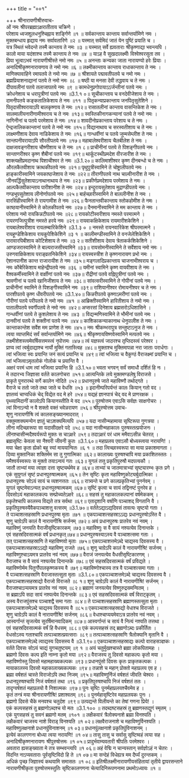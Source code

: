+++
title = "००१"

+++
श्रीनारायणीश्रीरुवाच-  
ओं नमः श्रीपरब्रह्माऽक्षरातीताय चक्रिणे ।  
परेशाय ध्वजशूलधनुश्चिह्नाय शार्ङ्गिणे ॥१ ॥
सर्वकान्ताय कान्ताय सर्वान्तर्यामिणे नमः ।  
मुक्तबन्धाय हृद्याय नमः सर्वावतारिणे ॥२ ॥
यस्मात् सर्वमिदं जातं येन पुष्टिं प्रयाति च ।  
यत्र स्थितं भवेदन्ते तस्मै कान्ताय ते नमः ॥३ ॥
यस्मात् सर्वे ह्यवताराः श्रीकृष्णाद्या भवन्त्यपि ।  
कालो माया यदंशाश्च तस्मै कान्ताय ते नमः ॥४ ॥
याऽह वै सुखदालक्ष्मीः विश्वेश्वरसुता तव ।  
प्रिया भूत्वाऽभवं नारायणीश्रीस्ते नमो नमः ॥५ ॥
अनन्ताः कन्यका जाता नारायण्यो हरेः प्रियाः ।  
अनादिश्रीकृष्णनारायणाय ते नमो नमः ॥६ ॥
लक्ष्मीकान्ताय कान्ताय राधाकान्ताय ते नमः ।  
माणिक्यावाहिने रमापतये ते नमो नमः ॥७ ॥
श्रीशायते पद्मावतीपतये च नमो नमः ।  
ब्रह्मप्रियाशनाद्यानां पतये ते नमो नमः ॥८ ॥
षष्ठी या मनसा देवी तद्धवाय च ते नमः ।  
दीपावलीनां पतये तलाजापतये नमः ॥९ ॥
कामधेनुप्रगोपायाऽऽर्जन्तीनां पतये नमः ।  
क्रोधनेशाय च धरापुत्रीणां पतये नमः ॥3.1.१ ०॥
सूचीकान्ताय च वनदेवीजेशाय ते नमः ।  
दामनीपतये कङ्कतालिकेशाय ते नमः ॥११ ॥
पितृकन्याप्रकान्ताय जनपितृसुतेशिने ।  
पितृदासीश्वरायाऽपि बालकृष्णाय ते नमः ॥१२॥
रासातलीनां कान्ताय वासन्तिकेश ते नमः ।  
सालमालीयनारीणामीश्वराय च ते नमः ॥१३॥
स्वस्तिकीनागकन्यानां पतये ते नमो नमः ।  
नागिनीनां च पतये परमेशाय ते नमः ॥१४॥
शावदीनोप्रकान्ताय परेशाय च ते नमः ।  
ऐन्द्रजालिककान्तानां पतये ते नमो नमः ॥१५॥
विद्यानाथाय च सरस्वतीशाय च ते नमः ।  
लाक्ष्मणीशाय देवाय नाडिकेशाय ते नमः ॥१६॥
गान्धर्वीणां च पतये जुम्मसेम्लीश ते नमः ।  
सान्तपनीवरायाऽपि सौरतीपतये नमः ॥१७॥
महाबालेश्वरीशाय चैलबीलेश ते नमः ।  
दाक्षजावङ्गरीशाय चौष्णीशाय च ते नमः ॥१ ८॥
प्राचीनीनां पतये ते पिशङ्गीपतये नमः ।  
सान्ताणरीश्वर कृष्ण शैबीनां पतये नमः ॥१९॥
थार्कूटस्थीप्रमदेश वीरजारीश ते नमः ।  
शाक्त्यक्षीप्रमदानाथ पिशाचीश्वर ते नमः ॥3.1.२०॥
कालिमाशीश्वर कृष्ण दीनबन्धो च ते नमः ।  
औरलकैतवीशाय क्राथकीपतये नमः ॥२१॥
पृथुपुत्रीस्वामिने ते चोष्ट्रालीपतये नमः ।  
हाङ्कारीस्वामिने जयकाष्ठजेशाय ते नमः ॥२२॥
तीराणीपतये नाथ चाल्वीनारीश ते नमः ।  
जीनवर्द्धिसुतेशायाऽनाथानाथाय ते नमः ॥२३॥
प्रकीर्णप्रमदेशाय परमेशाय ते नमः ।  
आल्पकैतवीकान्ताय पारीशानीश ते नमः ॥२४॥
इन्दुरायसुतेशाय मुद्राण्डीपतये नमः ।  
गण्डभूपसुतेशाय लीनोर्णापतये नमः ॥२५॥
बार्हच्छारीस्वामिने ते बाललीनीश ते नमः ।  
वारसिंहीस्वामिने ते रायगामीश ते नमः ॥२६॥
फैनतान्तवीकान्ताय स्तोकहोमीश ते नमः ।  
काष्ठयानीस्वामिने ते कोलकीपतये नमः ॥२७॥
दैनमानीस्वामिने ते मम कान्ताय ते नमः ।  
परेशाय नमो रायकिन्नटीपतये नमः ॥२८॥
रायकोटीस्वरीशाय नमस्ते परमात्मने ।  
रायरणजित्पुत्रीश नमस्ते हरये नमः ॥२९॥
रायवाकक्षिकेशाय रायमारीशकेशिने ।  
रायबालेश्वरीशाय रायलम्बारिकेशिने ॥3.1.३ ० ॥
नमस्ते रायनवारिकेश श्रीपरमात्मने ।  
रायहूण्डेशिकेशाय रायकूपेशिकेशिने ॥३ १ ॥
कालीमण्डीस्वामिने ते वनजेलेशिकेशिने ।  
पारावारपिबीशाय कोटिशेशाय ते नमः ॥३ २॥
सतीशीशाय देवाय त्रेताकर्कशिकेशिने ।  
आण्डजरास्वामिने ते बाल्यराजसीस्वामिने ॥३३॥
रायसोमनीस्वामिने ते सर्वेशाय नमो नमः ।  
उरुगवाक्षिकेशाय पराङ्व्रतनिकेशिने ॥३४॥
रायस्वस्त्रीश ते कृष्णनारायण प्रभो नमः ।  
ऐशानपानीश कान्त राजारायीश ते नमः ॥३५॥
मङ्गलादिप्रकान्ताय चाजनाभीश्वराय च ।  
नमः कौबेरिकेशाय माहेन्द्रीपतये नमः ॥३६ ॥
यमीनां स्वामिने कृष्ण वायवीशाय ते नमः ।  
वैश्वकर्मीस्वामिने ते वार्क्षीणां पतये नमः ॥३७॥
रौद्रीणां पतये वह्निपुत्रीणां पतये नमः ।  
श्रावणीनां च पतये खानिजीशाय ते नमः ॥३८॥
सांवत्सरीस्वामिने ते गोपीनां पतये नमः ।  
प्राचीनीनां स्वामिने ते पिशङ्गीस्वामिने नमः ॥३९॥
राशियानीश्वर रोमायनीश्वर च ते नमः ।  
पारशीपतये कृष्ण धीवरीपतये नमः ॥3.1.४०॥
किन्नरीपतये कृष्णाऽमरीणां पतये नमः ।  
गौरीणां पतये परीपतये ते नमो नमः ॥४१ ॥
आब्रिक्तीस्वामिने हारितीशाय ते नमो नमः ।  
पातालीपतये स्वर्गीपतये ते नमो नमः ॥४२॥
अप्सरसां दिनेशाय ब्रह्मसरोऽधिशासिने ।  
गान्धर्वीणां पतये ते कुशलेशाय ते नमः ॥४३ ॥
विद्यन्मणिस्वामिने ते भौमीनां पतये नमः ।  
दानवीनां पतये ते शक्तीनां पतये नमः ॥४४॥
काशिकाकन्याकानाथ धेनुपालीश ते नमः ।  
कान्ताकान्तेश सर्वेश मम प्राणेश ते नमः ॥४५॥
नमः श्रीकम्भरापुत्र सन्तुष्टाऽनुज ते नमः ।  
त्वया व्याप्तमिदं सर्वं सर्वान्तर्यामिणे नमः ॥४६॥
श्रीकृष्णायविष्णवेस्वामिने मत्पतये नमः ।  
लक्ष्मीशेशस्त्वमेवर्षिसत्तमस्त्वं नृपोत्तमः ॥४७॥
त्वं यज्ञस्त्वं जाठरश्च तृप्तिदस्त्वं परेश्वर ।  
प्राप्य त्वां त्वर्बुदाद्याश्च नार्यो मुक्तिं गतास्त्विह ॥४८॥
मुक्ताश्च मुक्तिमापन्ना नरा जाताः परार्धगाः ।  
त्वां भजित्वा स्वः प्रयान्ति जनं सत्यं प्रयान्ति च ॥४९॥
त्वां भजित्वा च वैकुण्ठं वैराजक्ष्मां प्रयान्ति च ।  
त्वां भजित्वाऽमृतलोकं गोलोकं च प्रयान्ति वै ।  
अक्षरं परमं धाम त्वां भजित्वा प्रयान्ति हि ॥3.1.५०॥
भवता भगवन् सर्वं समाधौ दर्शितं हि नः ।  
मे तदारभ्य जिज्ञासा वर्तते कालगोचरा ॥५१॥
आत्यन्तिके लये मुक्तमण्डलेषु विराजसे ।  
प्राकृते पुनरारब्धे सर्गे कालेन नोदिते ॥५२॥
प्रधानपुरुषे जाते महाविष्णौ तथोद्गते ।  
वैराजे च ततो जाते तथा जाते च वेधसि ॥५३ ॥
इदानीम्परिपर्यन्तं कालः कियान् गतो वद ।  
ज्ञातव्यं चाप्यधिकं चेद् विद्येत वद मे हरे ॥५४॥
यद्यहं ज्ञानपात्रं चेद् वद मे प्राणरक्षक ।  
पृथ्व्यामिदानीं कालोऽपि कियानस्तीति मे वद ॥५५॥
पुरुषोत्तम एवाऽसि सर्वज्ञः साक्षगोचरः ।  
त्वां विनाऽन्यो न वै शक्तो वक्तं भवेन्नरायण ॥५६॥
श्रीपुरुषोत्तम उवाच-  
शृणु नारायणीश्रि त्वं कालसङ्ख्यानमादरात् ।  
वक्तुमशक्यमन्येन ज्ञातुं चाऽशक्यमित्यपि ॥५७॥
यदा नासीन्महामाया सृष्टिरूपा गुणत्रया ।  
लीना मदिच्छारूपा सा यदासीदक्षरे पदे ॥५८॥
यदा नासीन्महाकालः पुरुषस्तत्प्रयोजनः ।  
लीनश्चासीन्मदैश्वर्यरूपो मुक्तः स चाऽक्षरे ॥५९॥
तदाऽक्षरं परं धाम ममैवाऽसीन्न चेतरत् ।  
ब्रह्मसृष्टिः केवला सा नैश्वरी जीवनी कुतः ॥3.1.६०॥
महाप्रलय एवाऽसौ बोध्यस्त्वया नरायणि! ।  
मया चेक्षा कृता ह्येको बहु स्यां माययान्वितः ॥६ १ ॥
तदा त्विच्छास्वरूपा सा माया प्रकाशमागता ।  
दिव्या मुक्तानिका शक्तिर्मम सा तु गुणात्मिका ॥६२॥
कालाख्यः पुरुषश्चापि मया प्रकाशितस्ततः ।  
ममैश्वर्यस्वरूपः स मुक्तो तयाऽन्वयं गतः ॥६३॥
युगलं तत्तु प्रकृतिपुरुषौ मदपत्यकौ ।  
जातौ ताभ्यां मया त्वाज्ञा दत्ता सृष्ट्यर्थमेव ह ॥६४॥
ताभ्यां च जातमात्राभ्यां सृष्ट्यारम्भः कृतः प्रगे ।  
एकं सुयुगलं सृष्टं प्रधानपुरुषात्मकम् ॥६५॥
तेन सृष्टिः कृता महाविष्णुकोट्यर्बुदात्मिका ।  
प्रधानपुरुषः सोऽयं सायं च व्यशनत्ततः ॥६६॥
रात्र्यन्ते च प्रगे कालप्रकृतिभ्यां पुनर्नवम् ।  
युगलं सृष्टमेवाऽन्यत् प्रधानपुरुषात्मकम् ॥६७॥
सृष्टिं कृत्वा च सायं तद्विनष्टं पुनरेव ह ।  
दिवसोऽयं महाकालकल्पः सम्प्रोच्यतेऽक्षरे ॥६८॥
सहस्रं तु महाकालकल्पानां वर्षमेककम् ।  
प्रकृतेश्चापि कालस्य विद्यते तत्र सर्वथा ॥६९॥
एतादृशानि वर्षाणि पञ्चाशद् विगतानि वै ।  
प्रकृतिपुरुषस्यैवैकपञ्चाशत्तु वत्सरम् ॥3.1.७०॥
वर्ततेऽद्याऽद्यदिवसं तावत्यः सृष्टयो गताः ।  
ते पञ्चाशत्सहस्राणि प्रधानपुरुषा मृताः ॥७१ ॥
एकपञ्चाशत्सहस्राऽऽद्यः प्रधानपुरुषोऽस्ति वै ।  
शृणु चाग्रेऽपि कालं वै नारायणीश्रि सर्जनम् ॥७२॥
अयं प्रधानपुरुषः प्रातरेव नवं नवम् ।  
महाविष्णुं जनयति वैराजीसृष्टिकारकम् ॥७३॥
महाविष्णुः स वै सायं नश्यत्येव दिनान्तके ।  
एवं सहस्रदिवसात्मकं वर्षं प्रधानकृत्॥७४॥
प्रधानपुरुषस्याऽस्य वै पञ्चाशत्समा गताः ।  
तत् पञ्चाशत्सहस्राणि ते महाविष्णवो मृताः ॥७५॥
एकपञ्चाशत्तमेऽब्दे चाद्यस्य दिवसस्य वै ।  
एकपञ्चाशत्सहस्राऽऽद्यो महाविष्णू राजते ॥७६॥
शृणु चाग्रेऽपि कालं वै नारायणीश्रि! सर्जनम् ।  
महाविष्णुश्चाऽयमत्र प्रातरेव नवं नवम् ॥७७॥
वैराजं जनयत्येव वैधसीसृष्टिकारणम् ।  
वैराजश्च स वै सायं नश्यत्येव दिनान्तके ॥७८॥
एवं सहस्रदिवसात्मकं वर्षं प्रविद्यते ।  
महाविष्णोर्मम पितुर्गोपालकृष्णकस्य वै ॥७९॥
महाविष्णोश्चास्य तत्र वै पञ्चाशत्समा गताः ।  
वै पञ्चाशत्सहस्राणि वैराजास्तत्सुता मृताः ॥3.1.८०॥
एकपञ्चाशत्तमेऽब्दे चाद्यस्य दिवसस्य वै ।  
एकपञ्चाशत्सहस्राद्यो वैराजो विराजते ॥८ १॥
शृणु चाग्रेऽपि कालं वै नारायणीश्रि! सर्जनम् ।  
वैराजश्चाऽप्ययमत्र प्रातरेव नवं नवम् ॥८२॥
ब्रह्माणं जनयत्येव विष्णुरुद्रसमन्वितम् ।  
स ब्रह्माऽपि सदा सायं नश्यत्येव दिनान्तके ॥८३॥
एवं सहस्रदिवसात्मकं वर्षं विराट्कृतम् ।  
अस्य वैराजपुंसश्च पञ्चाशद्वै समा गताः ॥८४॥
ते पञ्चाशत्सहस्राणि ब्रह्माणस्तत्सुता मृताः ।  
एकपञ्चाशत्तमेऽब्दे चाद्यस्य दिवसस्य वै ॥८५॥
एकपञ्चाशत्सहस्राद्यो वेधाश्च विराजते ।  
शृणु चाग्रेऽपि कालं वै नारायणीश्रि! सर्जनम् ॥८६॥
वेधाश्चाप्ययमेवाऽत्र प्रातरेव नवं नवम् ।  
आस्वर्गान्तं सृजत्येव सुरर्षिमानवादिकम् ॥८७॥
आस्वर्गान्तं च सायं वै नित्यं नश्यति तत्तथा ।  
एवं सहस्रदिवसात्मकं वर्षं हि वैधसम् ॥८८॥
एकं कल्पसहस्रं तद् ब्रह्मणोऽब्दः प्रकीर्तितः ।  
वेधसोऽस्य गताश्चापि तत्पञ्चाशत्प्रवत्सराः ॥८९॥
तत्पञ्चाशत्सहस्राणि त्रैलोक्यानि मृतानि वै ।  
एकपञ्चाशत्तमेऽब्दे त्वाद्यस्य दिवसस्य वै ॥3.1.९०॥
एकपञ्चाशत्सहस्राद्यः कल्पो वाराहसञ्ज्ञकः ।  
वर्तते दिवसः सोऽयं चाद्यं युगचतुष्टयम् ॥९ १ ॥
अयं चतुर्मुखश्चास्ते ब्रह्मा लोकपितामहः ।  
ब्रह्मणो दिवसः कल्प इति नाम्ना कृतो मया ॥९२॥
वैराजस्य तु दिवसो महाकल्पः कृतो मया ।  
महाविष्णोस्तु दिवसो महामहाख्यकल्पकः ॥९३॥
प्रधानपुंसो दिवसः कृतः प्राकृतकल्पकः ।  
मायाकालस्य दिवसो महाकालाख्यकल्पकः ॥९४॥
तन्नाशे च महान् प्रोक्तो महाप्रलय एव ह ।  
ब्रह्मा वर्षशतं चास्ते विराजोऽपि तथा निजम् ॥९५॥
महाविष्णुर्निजं वर्षशतं जीवति चेश्वरः ।  
प्रधानपुरुषश्चापि निजं वर्षशतं तथा ॥९६ ॥
प्रकृतिपुरुषश्चापि निजं वर्षशतं ततः ।  
तादृग्वर्षशतं महाप्रलयो वै निशात्मकः ॥९७॥
पुनः सृष्टिः पुनर्महाप्रलयश्चैवमेव ह ।  
कृतं तन्त्रं मया श्रीनारायणीश्रि! प्रशाश्वतम् ॥९८॥
पुनर्महासृष्टिरेव महाप्रलयकः पुनः ।  
ब्रह्मणो दिवसे चैके मनवश्च चतुर्दश ॥९९॥
उत्पद्यन्ते विलीयन्ते का तेषां गणना प्रिये! ।  
एकं कल्पसहस्रं तु ब्रह्मणोऽब्दश्च यो मतः ॥3.1.१०० ॥
तदब्दाष्टसहस्रं तु ब्रह्मणस्तद्युगं स्मृतम् ।  
एकं युगसहस्रं तु सवनं ब्रह्मणो मतम् ॥१०१ ॥
लक्षैकवारं त्रैलोक्यनाशे ब्रह्मा विनश्यति ।  
लक्षैकवारं चाजस्य नाशे विराड् विनश्यति ॥१ ०२॥
लक्षवैराजनाशे च महाविष्णुर्विनश्यति ।  
महाविष्णुलक्षनाशे प्रधानपुंविनाशनम् ॥१ ०३॥
प्रधानपुंलक्षनाशे प्रकृतिपुंविनाशनम् ।  
इत्येवं कालगणना बोध्या त्वया नरायणि! ॥१ ०४॥
तासु तासु च सर्वासु सृष्टिष्वहं त्वया सह ।  
अनादिश्रीकृष्णनारायणः श्रीपुरुषोत्तमः ॥१ ०५॥
प्रादुर्भवाम्यवतारी श्रीपतिः परमेश्वरः ।  
अवतारा ह्यसङ्ख्याता मे तत्र सम्भवन्त्यपि ॥१ ०६॥
अहं वेद्मि न चान्यस्तान् सर्वज्ञोऽहं न चेतरः ।  
विदन्ति नाऽप्यवताराः पूर्वसृष्टिविदो हि ते ॥१ ०७॥
मा सन्देहं विधेह्यत्र मम दैर्घ्यं दुरन्तकम् ।  
अधिकं पृच्छ जिज्ञास्यं कथयामि समासतः ॥१ ०८॥
इतिश्रीलक्ष्मीनारायणीयसंहितायां तृतीये द्वापरसन्ताने नारायणीश्रीकृता पुरुषोत्तमस्तुतिः सृष्टिकालगणना चेत्यादिनिरूपणनामा प्रथमोऽध्यायः ॥१ ॥
    
